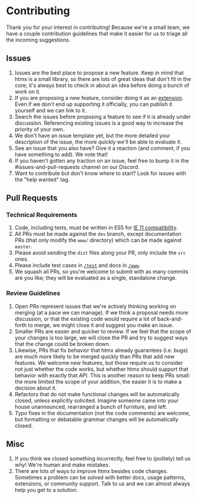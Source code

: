 # Contributing
Thank you for your interest in contributing! Because we're a small team, we have a couple contribution guidelines that make it easier for us to triage all the incoming suggestions.

## Issues
1. Issues are the best place to propose a new feature. Keep in mind that htmx is a small library, so there are lots of great ideas that don't fit in the core; it's always best to check in about an idea before doing a bunch of work on it.
1. If you are proposing a new feature, consider doing it as an [extension](https://htmx.org/extensions). Even if we don't end up supporting it officially, you can publish it yourself and we can link to it.
1. Search the issues before proposing a feature to see if it is already under discussion. Referencing existing issues is a good way to increase the priority of your own.
1. We don't have an issue template yet, but the more detailed your description of the issue, the more quickly we'll be able to evaluate it.
1. See an issue that you also have? Give it a reaction (and comment, if you have something to add). We note that!
1. If you haven't gotten any traction on an issue, feel free to bump it in the #issues-and-pull-requests channel on our Discord.
1. Want to contribute but don't know where to start? Look for issues with the "help wanted" tag.

## Pull Requests
### Technical Requirements
1. Code, including tests, must be written in ES5 for [IE 11 compatibility](https://stackoverflow.com/questions/39902809/support-for-es6-in-internet-explorer-11).
1. All PRs must be made against the `dev` branch, except documentation PRs (that only modify the `www/` directory) which can be made against `master`.
1. Please avoid sending the `dist` files along your PR, only include the `src` ones.
1. Please include test cases in [`/test`](https://github.com/bigskysoftware/htmx/tree/dev/test) and docs in [`/www`](https://github.com/bigskysoftware/htmx/tree/dev/www).
1. We squash all PRs, so you're welcome to submit with as many commits are you like; they will be evaluated as a single, standalone change.

### Review Guidelines
1. Open PRs represent issues that we're actively thinking working on merging (at a pace we can manage). If we think a proposal needs more discussion, or that the existing code would require a lot of back-and-forth to merge, we might close it and suggest you make an issue.
1. Smaller PRs are easier and quicker to review. If we feel that the scope of your changes is too large, we will close the PR and try to suggest ways that the change could be broken down.
1. Likewise, PRs that fix behavior that htmx already guarantees (i.e. bugs) are much more likely to be merged quickly than PRs that add new features. We welcome new features, but those require us to consider not just whether the code works, but whether htmx should support that behavior with exactly that API. This is another reason to keep PRs small: the more limited the scope of your addition, the easier it is to make a decision about it.
1. Refactors that do not make functional changes will be automatically closed, unless explicitly solicited. Imagine someone came into your house unannounced, rearranged a bunch of furniture, and left.
1. Typo fixes in the documentation (not the code comments) are welcome, but formatting or debatable grammar changes will be automatically closed.

## Misc
1. If you think we closed something incorrectly, feel free to (politely) tell us why! We're human and make mistakes.
1. There are lots of ways to improve htmx besides code changes. Sometimes a problem can be solved with better docs, usage patterns, extensions, or community support. Talk to us and we can almost always help you get to a solution.
